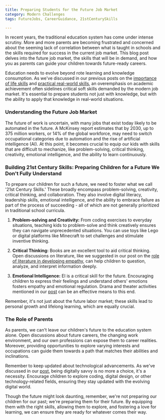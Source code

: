 ```yaml
---
title: Preparing Students for the Future Job Market
category: Modern Challenges
tags: FutureJobs, CareerGuidance, 21stCenturySkills

---
```


In recent years, the traditional education system has come under intense scrutiny. More and more parents are becoming frustrated and concerned about the seeming lack of correlation between what is taught in schools and the skills required for success in the current job market. This blog post delves into the future job market, the skills that will be in demand, and how you as parents can guide your children towards future-ready careers.

Education needs to evolve beyond rote learning and knowledge consumption. As we've discussed in our previous posts on the [importance of life skills](/education-fundamentals/the-overlooked-importance-of-life-skills-in-curriculum.md) and [practical real-world skills](/education-fundamentals/practical-real-world-skills-in-curriculum.md), an overemphasis on academic achievement often sidelines critical soft skills demanded by the modern job market. It's essential to prepare students not just with knowledge, but with the ability to apply that knowledge in real-world situations.

### Understanding the Future Job Market
The future of work is uncertain, with many jobs that exist today likely to be automated in the future. A McKinsey report estimates that by 2030, up to 375 million workers, or 14% of the global workforce, may need to switch occupational categories due to automation and the rise of artificial intelligence (AI). At this point, it becomes crucial to equip our kids with skills that are difficult to mechanize, like problem-solving, critical thinking, creativity, emotional intelligence, and the ability to learn continuously.

### Building 21st Century Skills: Preparing Children for a Future We Don't Fully Understand
To prepare our children for such a future, we need to foster what we call '21st Century Skills.' These broadly encompass problem-solving, creativity, critical thinking, and collaboration. They also involve digital literacy, leadership skills, emotional intelligence, and the ability to embrace failure as part of the process of succeeding - all of which are not generally prioritized in traditional school curricula.  

1. **Problem-solving and Creativity:** From coding exercises to everyday situations, teaching kids to problem-solve and think creatively ensures they can navigate unprecedented situations. You can use toys like Lego or digital platforms like Minecraft to set challenges and stimulate inventive thinking.

2. **Critical Thinking:** Books are an excellent tool to aid critical thinking. Open discussions on literature, like we suggested in our post on the [role of literature in developing empathy](/holistic-development/the-role-of-literature-in-developing-empathy-and-worldview.md), can help children to question, analyze, and interpret information deeply.

3. **Emotional Intelligence:** EI is a critical skill for the future. Encouraging children to express their feelings and understand others' emotions fosters empathy and emotional regulation. Drama and theater activities mentioned in our [post](/holistic-development/the-role-of-drama-and-theater-in-personality-development.md) can be an effective means to this end.

Remember, it's not just about the future labor market; these skills lead to personal growth and lifelong learning, which are equally crucial.

### The Role of Parents
As parents, we can't leave our children's future to the education system alone. Open discussions about future careers, the changing work environment, and our own professions can expose them to career realities. Moreover, providing opportunities to explore varying interests and occupations can guide them towards a path that matches their abilities and inclinations. 

Remember to keep updated about technological advancements. As we've discussed in our [post](/digital-transformation/keeping-up-with-rapid-technological-changes.md), being digitally savvy is no more a choice, it's a necessity. Encourage children to explore coding, digital design, or other technology-related fields, ensuring they stay updated with the evolving digital world.

Though the future might look daunting, remember, we're not preparing our children for our past; we're preparing them for their future. By equipping them with the right skills, allowing them to explore, and fostering a love for learning, we can ensure they are ready for whatever comes their way.
